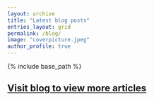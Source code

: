 ```yaml
---
layout: archive
title: "Latest blog posts"
entries_layout: grid
permalink: /blog/
image: "coverpicture.jpeg"
author_profile: true
---
```


{% include base_path %}



## <a href="https://medium.com/@ahmadbelb" target="_blank">Visit blog to view more articles</a>
